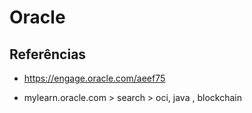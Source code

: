 # Oracle

## Referências

- https://engage.oracle.com/aeef75

- mylearn.oracle.com > search > oci, java , blockchain
